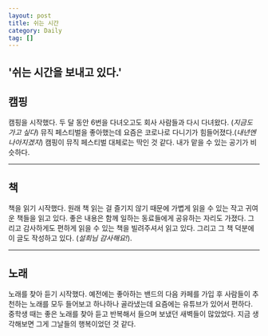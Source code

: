 ```yaml
---
layout: post
title: 쉬는 시간
category: Daily
tag: []
---
```


## '쉬는 시간을 보내고 있다.'

## 캠핑

캠핑을 시작했다. 두 달 동안 6번을 다녀오고도 회사 사람들과 다시 다녀왔다. (*지금도 가고 싶다*) 뮤직 페스티벌을 좋아했는데 요즘은 코로나로 다니기가 힘들어졌다.(*내년엔 나아지겠지*) 캠핑이 뮤직 페스티벌 대체로는 딱인 것 같다. 내가 맡을 수 있는 공기가 비슷하다.

***

## 책

책을 읽기 시작했다. 원래 책 읽는 걸 즐기지 않기 때문에 가볍게 읽을 수 있는 작고 귀여운 책들을 읽고 있다. 좋은 내용은 함께 일하는 동료들에게 공유하는 자리도 가졌다. 그리고 감사하게도 편하게 읽을 수 있는 책을 빌려주셔서 읽고 있다. 그리고 그 책 덕분에 이 글도 작성하고 있다. (*설희님 감사해요!*). 

***

## 노래

노래를 찾아 듣기 시작했다. 예전에는 좋아하는 밴드의 다음 카페를 가입 후 사람들이 추천하는 노래를 모두 들어보고 하나하나 골라냈는데 요즘에는 유튜브가 있어서 편하다. 중학생 때는 좋은 노래를 찾아 듣고 반복해서 들으며 보냈던 새벽들이 많았었다. 지금 생각해보면 그게 그날들의 행복이었던 것 같다.

